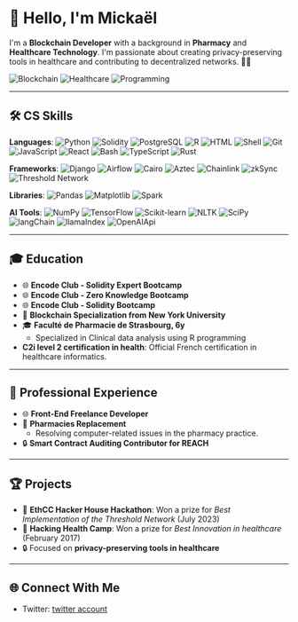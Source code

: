 # 👋 Hello, I'm Mickaël

I'm a **Blockchain Developer** with a background in **Pharmacy** and **Healthcare Technology**. I'm passionate about creating privacy-preserving tools in healthcare and contributing to decentralized networks. 👨‍💻

![Blockchain](https://img.shields.io/badge/Blockchain-Solidity-blue)
![Healthcare](https://img.shields.io/badge/Healthcare-Pharmacy-green)
![Programming](https://img.shields.io/badge/Code-Python%20%7C%20R-yellow)

---

## 🛠 CS Skills

**Languages**: 
![Python](https://img.shields.io/badge/-Python-3776AB?style=flat&logo=python&logoColor=white)
![Solidity](https://img.shields.io/badge/-Solidity-363636?style=flat&logo=solidity&logoColor=white)
![PostgreSQL](https://img.shields.io/badge/-PostgreSQL-336791?style=flat&logo=postgresql&logoColor=white)
![R](https://img.shields.io/badge/-R-276DC3?style=flat&logo=r&logoColor=white)
![HTML](https://img.shields.io/badge/-HTML-E34F26?style=flat&logo=html5&logoColor=white)
![Shell](https://img.shields.io/badge/-Shell-4EAA25?style=flat&logo=gnu-bash&logoColor=white)
![Git](https://img.shields.io/badge/-Git-F05032?style=flat&logo=git&logoColor=white)
![JavaScript](https://img.shields.io/badge/-JavaScript-F7DF1E?style=flat&logo=javascript&logoColor=black)
![React](https://img.shields.io/badge/-React-61DAFB?style=flat&logo=react&logoColor=black)
![Bash](https://img.shields.io/badge/-Bash-4EAA25?style=flat&logo=gnu-bash&logoColor=white)
![TypeScript](https://img.shields.io/badge/-TypeScript-3178C6?style=flat&logo=typescript&logoColor=white)
![Rust](https://img.shields.io/badge/-Rust-000000?style=flat&logo=rust&logoColor=white)

**Frameworks**:
![Django](https://img.shields.io/badge/-Django-092E20?style=flat&logo=django&logoColor=white)
![Airflow](https://img.shields.io/badge/-Airflow-017CEE?style=flat&logo=apache-airflow&logoColor=white)
![Cairo](https://img.shields.io/badge/-Cairo-20232A?style=flat) 
![Aztec](https://img.shields.io/badge/-Aztec-7F5AB6?style=flat) 
![Chainlink](https://img.shields.io/badge/-Chainlink-375BD5?style=flat&logo=chainlink&logoColor=white)
![zkSync](https://img.shields.io/badge/-zkSync-3AB6D1?style=flat) 
![Threshold Network](https://img.shields.io/badge/-Threshold%20Network-555555?style=flat) 


**Libraries**: 
![Pandas](https://img.shields.io/badge/-Pandas-150458?style=flat&logo=pandas&logoColor=white)
![Matplotlib](https://img.shields.io/badge/-Matplotlib-0131B4?style=flat&logo=matplotlib&logoColor=white)
![Spark](https://img.shields.io/badge/-Spark-E25A1C?style=flat&logo=apache-spark&logoColor=white)


**AI Tools**:
![NumPy](https://img.shields.io/badge/-NumPy-013243?style=flat&logo=numpy&logoColor=white)
![TensorFlow](https://img.shields.io/badge/-TensorFlow-FF6F00?style=flat&logo=tensorflow&logoColor=white)
![Scikit-learn](https://img.shields.io/badge/-Scikit--learn-F7931E?style=flat&logo=scikit-learn&logoColor=white)
![NLTK](https://img.shields.io/badge/-NLTK-20232A?style=flat)
![SciPy](https://img.shields.io/badge/-SciPy-8CAAE6?style=flat&logo=scipy&logoColor=white)
![langChain](https://img.shields.io/badge/-langChain-20232A?style=flat)
![llamaIndex](https://img.shields.io/badge/-llamaIndex-20232A?style=flat)
![OpenAIApi](https://img.shields.io/badge/-OpenAIApi-20232A?style=flat)

---

## 🎓 Education

- 🌐 **Encode Club - Solidity Expert Bootcamp** 
- 🌐 **Encode Club - Zero Knowledge Bootcamp** 
- 🌐 **Encode Club - Solidity Bootcamp** 
- 📜 **Blockchain Specialization from New York University** 
- 🎓 **Faculté de Pharmacie de Strasbourg, 6y** 
  - Specialized in Clinical data analysis using R programming
- **C2i level 2 certification in health**: Official French certification in healthcare informatics.
---

## 💼 Professional Experience

- 🌐 **Front-End Freelance Developer**
- 💊 **Pharmacies Replacement**
  - Resolving computer-related issues in the pharmacy practice.
- 🔒 **Smart Contract Auditing Contributor for REACH**

---

## 🏆 Projects

- 🏅 **EthCC Hacker House Hackathon**: Won a prize for *Best Implementation of the Threshold Network* (July 2023)
- 🏅 **Hacking Health Camp**: Won a prize for *Best Innovation in healthcare* (February 2017)
- 🔒 Focused on **privacy-preserving tools in healthcare**

---

## 🌐 Connect With Me

- Twitter: [twitter account](https://twitter.com/mickael_rtdev)
